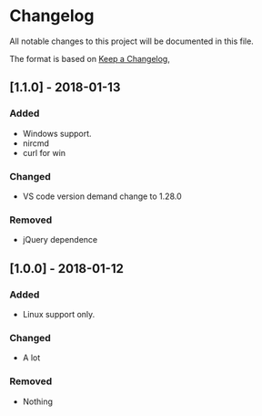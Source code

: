 # Changelog
All notable changes to this project will be documented in this file.

The format is based on [Keep a Changelog](https://keepachangelog.com/en/1.0.0/),




## [1.1.0] - 2018-01-13
### Added
- Windows support.
- nircmd
- curl for win

### Changed
- VS code version demand change to 1.28.0
### Removed
- jQuery dependence
  







## [1.0.0] - 2018-01-12
### Added
- Linux support only.

### Changed
- A lot 
### Removed
- Nothing

